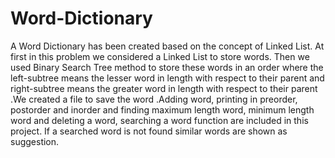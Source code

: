 # Word-Dictionary
A Word Dictionary has been created based on the concept of Linked List.
At first in this problem we considered a Linked List to store words. Then we used Binary Search Tree method to store these words in an order where the left-subtree means the lesser word in length with respect to their parent and right-subtree means the greater word in length with respect to their parent .We created a file to save the word .Adding word, printing in preorder, postorder and inorder and finding maximum length word, minimum length word and deleting a word, searching a word  function are included in this project. If a searched word is not found similar words are shown as suggestion.

